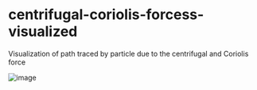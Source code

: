 # centrifugal-coriolis-forcess-visualized
Visualization of path traced by particle due to the centrifugal and Coriolis force

![image](https://github.com/user-attachments/assets/f7de5a48-84d0-4472-a087-2c2ec3a646ff)
